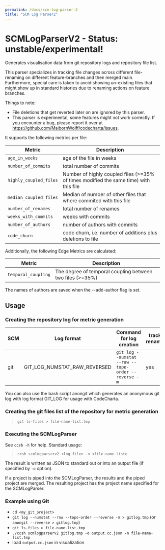```yaml
---
permalink: /docs/scm-log-parser-2
title: "SCM Log Parser2"
---
```


# SCMLogParserV2 - Status: unstable/experimental!

Generates visualisation data from git repository logs and repository file list.

This parser specializes in tracking file changes across different file-renaming on different feature-branches and then merged main.
Furthermore, special care is taken to avoid showing un-existing files that might show up in standard histories due to renaming actions on feature branches.

Things to note:

-   File deletions that get reverted later on are ignored by this parser.
-   This parser is experimental, some features might not work correctly. If you encounter a bug, please report it over at https://github.com/MaibornWolff/codecharta/issues.

It supports the following metrics per file:

| Metric                 | Description                                                                           |
| ---------------------- | ------------------------------------------------------------------------------------- |
| `age_in_weeks`         | age of the file in weeks                                                              |
| `number_of_commits`    | total number of commits                                                               |
| `highly_coupled_files` | Number of highly coupled files (>=35% of times modified the same time) with this file |
| `median_coupled_files` | Median of number of other files that where commited with this file                    |
| `number_of_renames`    | total number of renames                                                               |
| `weeks_with_commits`   | weeks with commits                                                                    |
| `number_of_authors`    | number of authors with commits                                                        |
| `code_churn`           | code churn, i.e. number of additions plus deletions to file                           |

Additionally, the following Edge Metrics are calculated:

| Metric              | Description                                               |
| ------------------- | --------------------------------------------------------- |
| `temporal_coupling` | The degree of temporal coupling between two files (>=35%) |

The names of authors are saved when the --add-author flag is set.

## Usage

### Creating the repository log for metric generation

| SCM | Log format                   | Command for log creation                            | tracks renames | ignores deleted files | supports code churn |
| --- | ---------------------------- | --------------------------------------------------- | -------------- | --------------------- | ------------------- |
| git | GIT_LOG_NUMSTAT_RAW_REVERSED | `git log --numstat --raw --topo-order --reverse -m` | yes            | yes                   | yes                 |

You can also use the bash script anongit which generates an anonymous git log with log format GIT_LOG for usage with CodeCharta.

### Creating the git files list of the repository for metric generation

> `git ls-files > file-name-list.tmp`

### Executing the SCMLogParser

See `ccsh -h` for help. Standard usage:

> `ccsh scmlogparserv2 <log_file> -n <file-name-list>`

The result is written as JSON to standard out or into an output file (if specified by `-o` option).

If a project is piped into the SCMLogParser, the results and the piped project are merged.
The resulting project has the project name specified for the SCMLogParser.

### Example using Git

-   `cd <my_git_project>`
-   `git log --numstat --raw --topo-order --reverse -m > gitlog.tmp` (or `anongit --reverse > gitlog.tmp`)
-   `git ls-files > file-name-list.tmp`
-   `./ccsh scmlogparserv2 gitlog.tmp -o output.cc.json -n file-name-list.tmp`
-   load `output.cc.json` in visualization
